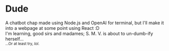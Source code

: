 # Dude
A chatbot chap made using Node.js and OpenAI for terminal, but I'll make it into a webpage at some point using React :D
<br>I'm learning, good sirs and madames; S. M. V. is about to un-dumb-ify herself...
<br><sub>...Or at least try, _lol_.</sub>
